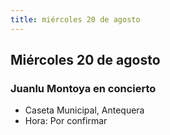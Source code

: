 ```yaml
---
title: miércoles 20 de agosto
---
```

## Miércoles 20 de agosto

### Juanlu Montoya en concierto 
- Caseta Municipal, Antequera
- Hora: Por confirmar
